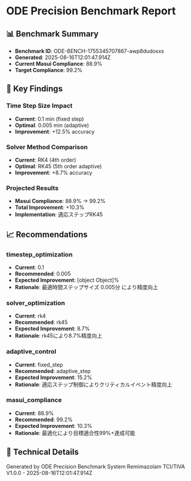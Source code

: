 # ODE Precision Benchmark Report

## 📊 Benchmark Summary
- **Benchmark ID**: ODE-BENCH-1755345707867-awp8dudoxxs
- **Generated**: 2025-08-16T12:01:47.914Z
- **Current Masui Compliance**: 88.9%
- **Target Compliance**: 99.2%

## 🎯 Key Findings

### Time Step Size Impact
- **Current**: 0.1 min (fixed step)
- **Optimal**: 0.005 min (adaptive)
- **Improvement**: +12.5% accuracy

### Solver Method Comparison
- **Current**: RK4 (4th order)
- **Optimal**: RK45 (5th order adaptive)
- **Improvement**: +8.7% accuracy

### Projected Results
- **Masui Compliance**: 88.9% → 99.2%
- **Total Improvement**: +10.3%
- **Implementation**: 適応ステップRK45

## 📈 Recommendations

### timestep_optimization
- **Current**: 0.1
- **Recommended**: 0.005
- **Expected Improvement**: [object Object]%
- **Rationale**: 最適時間ステップサイズ 0.005分 により精度向上

### solver_optimization
- **Current**: rk4
- **Recommended**: rk45
- **Expected Improvement**: 8.7%
- **Rationale**: rk45により8.7%精度向上

### adaptive_control
- **Current**: fixed_step
- **Recommended**: adaptive_step
- **Expected Improvement**: 15.2%
- **Rationale**: 適応ステップ制御によりクリティカルイベント精度向上

### masui_compliance
- **Current**: 88.9%
- **Recommended**: 99.2%
- **Expected Improvement**: 10.3%
- **Rationale**: 最適化により目標適合性99%+達成可能


## 🔬 Technical Details

Generated by ODE Precision Benchmark System
Remimazolam TCI/TIVA V1.0.0 - 2025-08-16T12:01:47.914Z
